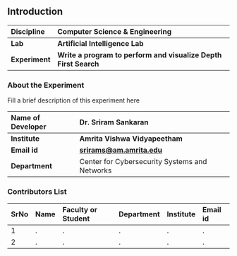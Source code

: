 ## Introduction


<b>Discipline | <b>Computer Science & Engineering
:--|:--|
<b> Lab | <b>  Artificial Intelligence Lab 
    <b> Experiment|     <b> Write a program to perform and visualize Depth First Search  
### About the Experiment 

Fill a brief description of this experiment here

<b>Name of Developer | <b> Dr. Sriram Sankaran
:--|:--|
<b> Institute | <b>  Amrita Vishwa Vidyapeetham
<b> Email id|     <b>  srirams@am.amrita.edu
<b> Department |  Center for Cybersecurity Systems and Networks

### Contributors List

SrNo | Name | Faculty or Student | Department| Institute | Email id
:--|:--|:--|:--|:--|:--|
1 | . | . | . | . | .
2 | . | . | . | . | .
